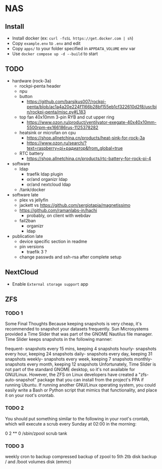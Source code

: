 # NAS

## Install

- Install docker (ex: `curl -fsSL https://get.docker.com | sh`)
- Copy `example.env` to `.env` and edit
- Copy `apps/` to your folder specified in `APPDATA_VOLUME` env var
- Use `docker compose up -d --build` to start

## TODO

- hardware (rock-3a)
  - rockpi-penta header
  - npu
  - button
    - <https://github.com/barsikus007/rockpi-penta/blob/ac1a4a20e224f1166b28bf155eb1cf322610d2f8/usr/bin/rockpi-penta/misc.py#L183>
  - top fan 40x10mm 3-pin RYB and cut upper ring
    - <https://www.ozon.ru/product/ventilyator-exegate-40x40x10mm-5500rpm-ex166186rus-1125378282>
  - heatsink or microfan on cpu
    - <https://shop.allnetchina.cn/products/heat-sink-for-rock-3a>
    - <https://www.ozon.ru/search/?text=raspberry+pi+радиатор&from_global=true>
  - RTC battery
    - <https://shop.allnetchina.cn/products/rtc-battery-for-rock-pi-4>
- software
  - ldap
    - traefik ldap plugin
    - or/and organizr ldap
    - or/and nextcloud ldap
  - /tank/docker
- software late
  - plex vs jellyfin
  - jackett vs <https://github.com/sergiotapia/magnetissimo>
  - <https://github.com/ramanlabs-in/hachi>
    - probably, on client with webdav
  - fail2ban
    - organizr
    - ldap
- publication late
  - device specific section in readme
  - pin versions
    - traefik 3 ?
  - change passwds and ssh-rsa after complete setup

## NextCloud

- Enable `External storage support` app

## ZFS

### TODO 1

Some Final Thoughts
Because keeping snapshots is very cheap, it's recommended to snapshot your datasets frequently. Sun Microsystems provided a Time Slider that was part of the GNOME Nautilus file manager. Time Slider keeps snapshots in the following manner:

frequent- snapshots every 15 mins, keeping 4 snapshots
hourly- snapshots every hour, keeping 24 snapshots
daily- snapshots every day, keeping 31 snapshots
weekly- snapshots every week, keeping 7 snapshots
monthly- snapshots every month, keeping 12 snapshots
Unfortunately, Time Slider is not part of the standard GNOME desktop, so it's not available for GNU/Linux. However, the ZFS on Linux developers have created a "zfs-auto-snapshot" package that you can install from the project's PPA if running Ubuntu. If running another GNU/Linux operating system, you could easily write a Bash or Python script that mimics that functionality, and place it on your root's crontab.

### TODO 2

You should put something similar to the following in your root's crontab, which will execute a scrub every Sunday at 02:00 in the morning:

0 2 ** 0 /sbin/zpool scrub tank

### TODO 3

weekly cron to backup compressed backup of zpool to 5th 2tb disk
backup / and /boot volumes disk (emmc)
